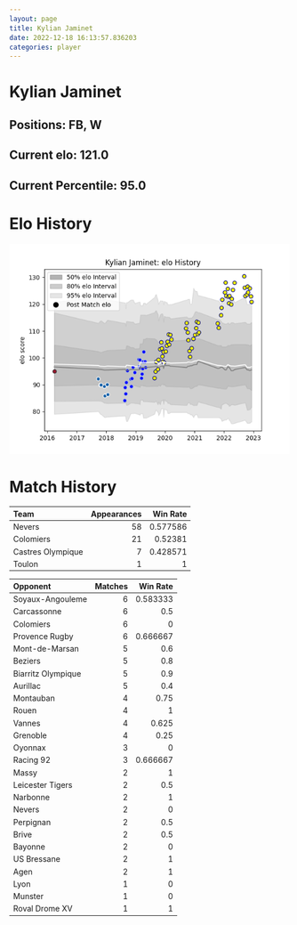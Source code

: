 ```yaml
---  
layout: page  
title: Kylian Jaminet  
date: 2022-12-18 16:13:57.836203  
categories: player  
---
```

# Kylian Jaminet

## Positions: FB, W

## Current elo: 121.0

## Current Percentile: 95.0

# Elo History


![elo history](history_KylianJaminet.png)
# Match History


| Team              |   Appearances |   Win Rate |
|:------------------|--------------:|-----------:|
| Nevers            |            58 |   0.577586 |
| Colomiers         |            21 |   0.52381  |
| Castres Olympique |             7 |   0.428571 |
| Toulon            |             1 |   1        |

| Opponent           |   Matches |   Win Rate |
|:-------------------|----------:|-----------:|
| Soyaux-Angouleme   |         6 |   0.583333 |
| Carcassonne        |         6 |   0.5      |
| Colomiers          |         6 |   0        |
| Provence Rugby     |         6 |   0.666667 |
| Mont-de-Marsan     |         5 |   0.6      |
| Beziers            |         5 |   0.8      |
| Biarritz Olympique |         5 |   0.9      |
| Aurillac           |         5 |   0.4      |
| Montauban          |         4 |   0.75     |
| Rouen              |         4 |   1        |
| Vannes             |         4 |   0.625    |
| Grenoble           |         4 |   0.25     |
| Oyonnax            |         3 |   0        |
| Racing 92          |         3 |   0.666667 |
| Massy              |         2 |   1        |
| Leicester Tigers   |         2 |   0.5      |
| Narbonne           |         2 |   1        |
| Nevers             |         2 |   0        |
| Perpignan          |         2 |   0.5      |
| Brive              |         2 |   0.5      |
| Bayonne            |         2 |   0        |
| US Bressane        |         2 |   1        |
| Agen               |         2 |   1        |
| Lyon               |         1 |   0        |
| Munster            |         1 |   0        |
| Roval Drome XV     |         1 |   1        |